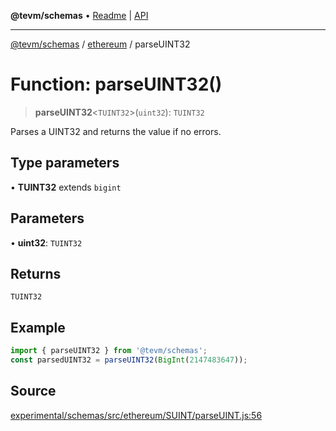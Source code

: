 **@tevm/schemas** • [Readme](../../README.md) \| [API](../../modules.md)

***

[@tevm/schemas](../../README.md) / [ethereum](../README.md) / parseUINT32

# Function: parseUINT32()

> **parseUINT32**\<`TUINT32`\>(`uint32`): `TUINT32`

Parses a UINT32 and returns the value if no errors.

## Type parameters

• **TUINT32** extends `bigint`

## Parameters

• **uint32**: `TUINT32`

## Returns

`TUINT32`

## Example

```ts
import { parseUINT32 } from '@tevm/schemas';
const parsedUINT32 = parseUINT32(BigInt(2147483647));
```

## Source

[experimental/schemas/src/ethereum/SUINT/parseUINT.js:56](https://github.com/evmts/tevm-monorepo/blob/main/experimental/schemas/src/ethereum/SUINT/parseUINT.js#L56)
